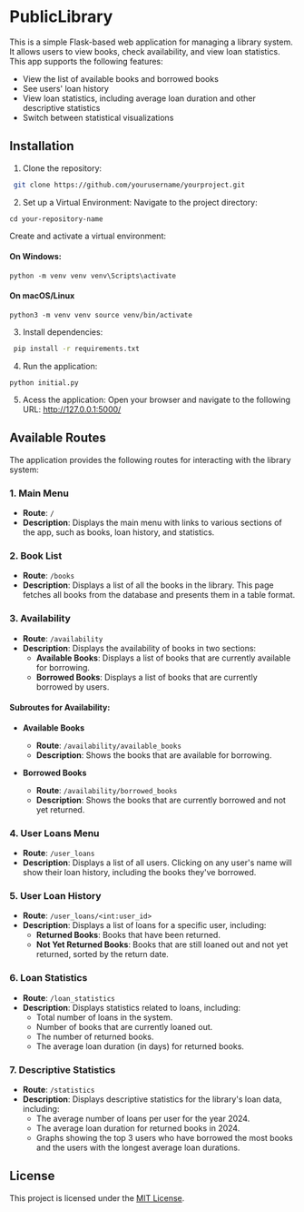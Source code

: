 # PublicLibrary

This is a simple Flask-based web application for managing a library system. It allows users to view books, check availability, and view loan statistics. This app supports the following features:

- View the list of available books and borrowed books
- See users' loan history
- View loan statistics, including average loan duration and other descriptive statistics
- Switch between statistical visualizations

## Installation
1. Clone the repository:
```bash
 git clone https://github.com/yourusername/yourproject.git
```

2. Set up a Virtual Environment:
Navigate to the project directory:
```
cd your-repository-name
```
Create and activate a virtual environment:
#### On Windows:
```
python -m venv venv venv\Scripts\activate
```
#### On macOS/Linux
```
python3 -m venv venv source venv/bin/activate
```

3. Install dependencies:
```bash
 pip install -r requirements.txt
 ```

4. Run the application:
```
python initial.py
```

5. Acess the application:
Open your browser and navigate to the following URL:
http://127.0.0.1:5000/


## Available Routes

The application provides the following routes for interacting with the library system:

### 1. **Main Menu**
- **Route**: `/`
- **Description**: Displays the main menu with links to various sections of the app, such as books, loan history, and statistics.

### 2. **Book List**
- **Route**: `/books`
- **Description**: Displays a list of all the books in the library. This page fetches all books from the database and presents them in a table format.

### 3. **Availability**
- **Route**: `/availability`
- **Description**: Displays the availability of books in two sections:
  - **Available Books**: Displays a list of books that are currently available for borrowing.
  - **Borrowed Books**: Displays a list of books that are currently borrowed by users.

#### Subroutes for Availability:
- **Available Books**  
  - **Route**: `/availability/available_books`
  - **Description**: Shows the books that are available for borrowing.

- **Borrowed Books**  
  - **Route**: `/availability/borrowed_books`
  - **Description**: Shows the books that are currently borrowed and not yet returned.

### 4. **User Loans Menu**
- **Route**: `/user_loans`
- **Description**: Displays a list of all users. Clicking on any user's name will show their loan history, including the books they've borrowed.

### 5. **User Loan History**
- **Route**: `/user_loans/<int:user_id>`
- **Description**: Displays a list of loans for a specific user, including:
  - **Returned Books**: Books that have been returned.
  - **Not Yet Returned Books**: Books that are still loaned out and not yet returned, sorted by the return date.

### 6. **Loan Statistics**
- **Route**: `/loan_statistics`
- **Description**: Displays statistics related to loans, including:
  - Total number of loans in the system.
  - Number of books that are currently loaned out.
  - The number of returned books.
  - The average loan duration (in days) for returned books.

### 7. **Descriptive Statistics**
- **Route**: `/statistics`
- **Description**: Displays descriptive statistics for the library's loan data, including:
  - The average number of loans per user for the year 2024.
  - The average loan duration for returned books in 2024.
  - Graphs showing the top 3 users who have borrowed the most books and the users with the longest average loan durations.
 
## License
This project is licensed under the [MIT License](LICENSE).
